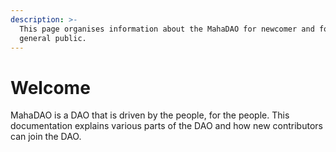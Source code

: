 ```yaml
---
description: >-
  This page organises information about the MahaDAO for newcomer and for the
  general public.
---
```


# Welcome

MahaDAO is a DAO that is driven by the people, for the people. This documentation explains various parts of the DAO and how new contributors can join the DAO.




